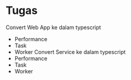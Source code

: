 # Tugas

Convert Web App ke dalam typescript
- Performance
- Task
- Worker
Convert Service ke dalam typescript
- Performance
- Task
- Worker